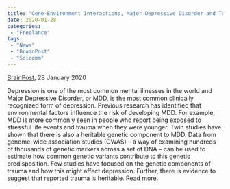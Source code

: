 ```yaml
---
title: "Gene-Environment Interactions, Major Depressive Disorder and Traumatic Experiences"
date: 2020-01-28
categories:
 - "Freelance"
tags:
 - "News"
 - "BrainPost" 
 - "Scicomm"
---
```


<!--more-->

[BrainPost](https://www.brainpost.co/), 28 January 2020

Depression is one of the most common mental illnesses in the world and Major Depressive Disorder, or MDD, is the most common clinically recognized form of depression. Previous research has identified that environmental factors influence the risk of developing MDD. For example, MDD is more commonly seen in people who report being exposed to stressful life events and trauma when they were younger. Twin studies have shown that there is also a heritable genetic component to MDD. Data from genome-wide association studies (GWAS) – a way of examining hundreds of thousands of genetic markers across a set of DNA – can be used to estimate how common genetic variants contribute to this genetic predisposition. Few studies have focused on the genetic components of trauma and how this might affect depression. Further, there is evidence to suggest that reported trauma is heritable. [Read more](https://www.brainpost.co/weekly-brainpost/2020/1/28/gene-environment-interactions-major-depressive-disorder-and-traumatic-experiences). 